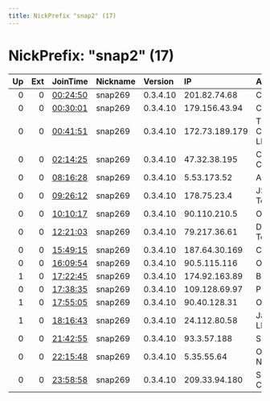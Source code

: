 ```yaml
---
title: NickPrefix "snap2" (17)
---
```


# NickPrefix: "snap2" (17)

|   Up |   Ext | JoinTime                                                                                            | Nickname   | Version   | IP             | AS                             | CC   |   ORp |   Dirp | OS    | Contact   |   eFamMembers |
|-----:|------:|:----------------------------------------------------------------------------------------------------|:-----------|:----------|:---------------|:-------------------------------|:-----|------:|-------:|:------|:----------|--------------:|
|    0 |     0 | [00:24:50](https://metrics.torproject.org/rs.html#details/DB7E7D74C6CDF0A686449C5B12595C46A21A706B) | snap269    | 0.3.4.10  | 201.82.74.68   | CLARO S.A.                     | br   | 39765 |      0 | Linux | None      |             1 |
|    0 |     0 | [00:30:01](https://metrics.torproject.org/rs.html#details/EAD863E265C8FEE5EF075A1A17A97FB271226CFB) | snap269    | 0.3.4.10  | 179.156.43.94  | CLARO S.A.                     | br   | 45111 |      0 | Linux | None      |             1 |
|    0 |     0 | [00:41:51](https://metrics.torproject.org/rs.html#details/76A7B37DB3E403089162DC99CD9C652EC064034A) | snap269    | 0.3.4.10  | 172.73.189.179 | Time Warner Cable Internet LLC | us   | 38483 |      0 | Linux | None      |             1 |
|    0 |     0 | [02:14:25](https://metrics.torproject.org/rs.html#details/3CDDFF919FD67619A76BEC396B09DDD1B2F8882C) | snap269    | 0.3.4.10  | 47.32.38.195   | Charter Communications         | us   | 42033 |      0 | Linux | None      |             1 |
|    0 |     0 | [08:16:28](https://metrics.torproject.org/rs.html#details/6B4E7769E67EB7E4971BA812C8347A141BD5194A) | snap269    | 0.3.4.10  | 5.53.173.52    | A1 Bulgaria EAD                | bg   | 45275 |      0 | Linux | None      |             1 |
|    0 |     0 | [09:26:12](https://metrics.torproject.org/rs.html#details/4638BBB364E229708F4EF5EE0C6448A6ABFE807E) | snap269    | 0.3.4.10  | 178.75.23.4    | JSC ER-Telecom Holding         | ru   | 35133 |      0 | Linux | None      |             1 |
|    0 |     0 | [10:10:17](https://metrics.torproject.org/rs.html#details/EF47F321D673C498C0B402589261822D1A5D69A4) | snap269    | 0.3.4.10  | 90.110.210.5   | Orange                         | fr   | 44977 |      0 | Linux | None      |             1 |
|    0 |     0 | [12:21:03](https://metrics.torproject.org/rs.html#details/A389ACEE6176AC9B3B3FABCF4C5125E970E13686) | snap269    | 0.3.4.10  | 79.217.36.61   | Deutsche Telekom AG            | de   | 40909 |      0 | Linux | None      |             1 |
|    0 |     0 | [15:49:15](https://metrics.torproject.org/rs.html#details/6D0823A6852578FCFA9CC804C418FC3EDA13B2CF) | snap269    | 0.3.4.10  | 187.64.30.169  | CLARO S.A.                     | br   | 36079 |      0 | Linux | None      |             1 |
|    0 |     0 | [16:09:54](https://metrics.torproject.org/rs.html#details/4B7A9A70DFD812390CBB6EA6AFAB3539E8284DB8) | snap269    | 0.3.4.10  | 90.5.115.116   | Orange                         | fr   | 41973 |      0 | Linux | None      |             1 |
|    1 |     0 | [17:22:45](https://metrics.torproject.org/rs.html#details/0F4E7EFC9388AAE4C3703FA4CDBAFE0DD378412C) | snap269    | 0.3.4.10  | 174.92.163.89  | Bell Canada                    | ca   | 41047 |      0 | Linux | None      |             1 |
|    0 |     0 | [17:38:35](https://metrics.torproject.org/rs.html#details/8138E42C7BB972E765CEA66EE6EA327988E5B735) | snap269    | 0.3.4.10  | 109.128.69.97  | Proximus NV                    | be   | 43693 |      0 | Linux | None      |             1 |
|    1 |     0 | [17:55:05](https://metrics.torproject.org/rs.html#details/80859CC5C069959477096ED25613A1A30D763C29) | snap269    | 0.3.4.10  | 90.40.128.31   | Orange                         | fr   | 42045 |      0 | Linux | None      |             1 |
|    1 |     0 | [18:16:43](https://metrics.torproject.org/rs.html#details/653F106051D5972D712F4847B535AB346C40192F) | snap269    | 0.3.4.10  | 24.112.80.58   | James Cable, LLC               | us   | 43585 |      0 | Linux | None      |             1 |
|    0 |     0 | [21:42:55](https://metrics.torproject.org/rs.html#details/2C175DE783D68CCD8432B64F4F4F00E4A903A23D) | snap269    | 0.3.4.10  | 93.3.57.188    | SFR SA                         | fr   | 39931 |      0 | Linux | None      |             1 |
|    0 |     0 | [22:15:48](https://metrics.torproject.org/rs.html#details/100493EDF42DC4641335A607D1EA7B0DF2EC2C88) | snap269    | 0.3.4.10  | 5.35.55.64     | OOO Trivon Networks            | ru   | 40295 |      0 | Linux | None      |             1 |
|    0 |     0 | [23:58:58](https://metrics.torproject.org/rs.html#details/778C14A5784AD60A79576FE7B4F8010A91AECAE7) | snap269    | 0.3.4.10  | 209.33.94.180  | Suddenlink Communications      | us   | 45299 |      0 | Linux | None      |             1 |
